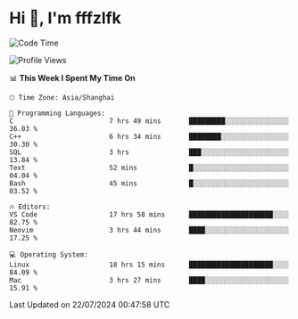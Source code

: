 # Hi 👋, I'm fffzlfk

<!--START_SECTION:waka-->
![Code Time](http://img.shields.io/badge/Code%20Time-796%20hrs%2026%20mins-blue)

![Profile Views](http://img.shields.io/badge/Profile%20Views-0-blue)

📊 **This Week I Spent My Time On** 

```text
🕑︎ Time Zone: Asia/Shanghai

💬 Programming Languages: 
C                        7 hrs 49 mins       █████████░░░░░░░░░░░░░░░░   36.03 % 
C++                      6 hrs 34 mins       ████████░░░░░░░░░░░░░░░░░   30.30 % 
SQL                      3 hrs               ███░░░░░░░░░░░░░░░░░░░░░░   13.84 % 
Text                     52 mins             █░░░░░░░░░░░░░░░░░░░░░░░░   04.04 % 
Bash                     45 mins             █░░░░░░░░░░░░░░░░░░░░░░░░   03.52 % 

🔥 Editors: 
VS Code                  17 hrs 58 mins      █████████████████████░░░░   82.75 % 
Neovim                   3 hrs 44 mins       ████░░░░░░░░░░░░░░░░░░░░░   17.25 % 

💻 Operating System: 
Linux                    18 hrs 15 mins      █████████████████████░░░░   84.09 % 
Mac                      3 hrs 27 mins       ████░░░░░░░░░░░░░░░░░░░░░   15.91 % 
```


 Last Updated on 22/07/2024 00:47:58 UTC
<!--END_SECTION:waka-->
